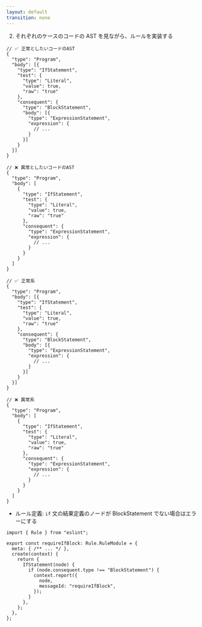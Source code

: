 ```yaml
---
layout: default
transition: none
---
```


<style scoped>
.slidev-vclick-hidden {
  display: none;
}
.small-code {
  .slidev-code {
    font-size: 0.92rem !important;
    line-height: 0rem !important;
    width: 400px !important;
  }
}
</style>

<div class="_bullet">

2. それぞれのケースのコードの AST を見ながら、ルールを実装する

</div>

<div class="flex justify-around small-code" v-click="[0]">

```json{*}
// ✅ 正常としたいコードのAST
{
  "type": "Program",
  "body": [{
    "type": "IfStatement",
    "test": {
      "type": "Literal",
      "value": true,
      "raw": "true"
    },
    "consequent": {
      "type": "BlockStatement",
      "body": [{
        "type": "ExpressionStatement",
        "expression": {
          // ...
        }
      }]
    }
  }]
}
```

<div>

```json{*}
// ❌ 異常としたいコードのAST
{
  "type": "Program",
  "body": [
    {
      "type": "IfStatement",
      "test": {
        "type": "Literal",
        "value": true,
        "raw": "true"
      },
      "consequent": {
        "type": "ExpressionStatement",
        "expression": {
          // ...
        }
      }
    }
  ]
}
```

</div>

</div>

<div class="flex justify-around small-code" v-click="[1]">

```json{5,11,12}
// ✅ 正常系
{
  "type": "Program",
  "body": [{
    "type": "IfStatement",
    "test": {
      "type": "Literal",
      "value": true,
      "raw": "true"
    },
    "consequent": {
      "type": "BlockStatement",
      "body": [{
        "type": "ExpressionStatement",
        "expression": {
          // ...
        }
      }]
    }
  }]
}
```

<div>

```json{6,12,13}
// ❌ 異常系
{
  "type": "Program",
  "body": [
    {
      "type": "IfStatement",
      "test": {
        "type": "Literal",
        "value": true,
        "raw": "true"
      },
      "consequent": {
        "type": "ExpressionStatement",
        "expression": {
          // ...
        }
      }
    }
  ]
}
```

</div>

</div>

<div class="_bullet" v-click="2">

* ルール定義: `if` 文の結果定義のノードが BlockStatement でない場合はエラーにする

</div>

<div v-click="3">

```ts{*|*|5-15|7-14|8-13|*}
import { Rule } from "eslint";

export const requireIfBlock: Rule.RuleModule = {
  meta: { /** ... */ },
  create(context) {
    return {
      IfStatement(node) {
        if (node.consequent.type !== "BlockStatement") {
          context.report({
            node,
            messageId: "requireIfBlock",
          });
        }
      },
    };
  },
};
```

</div>

<!-- 
正常としたいコードの AST と、異常としたいコードの AST を比較してみると、  
[click] IfStatement のノードのプロパティである consequent の中身、つまり、if 文の結果定義の部分に違いがあることが確認できます。  
正常としたい AST の方では、consequent の type が BlockStatement であるのに対し、異常としたい AST の方は、ExpressionStatement となっています。

[click] これを元に論理的にルールを定義すると、「if 文の結果定義のノードが BlockStatement でない場合はエラーにする」というようになります。  
これを実際にコードに落すと、こちらのようになります。 

[click] meta の部分はこのセッションではあまり重要ではないので省略して、[click] create メソッドに注目して解説します。  

今回定義するルールは、JavaScript の If 文 の宣言に対するものです。そのため、
[click] create メソッドの return に IfStatement を指定しています。  
これにより、eslint が JavaScript の if 文の宣言のノードを探索する際に、記述した処理が実行されます。

[click] そして、定義した通り、consequent、つまり if 文の結果定義のノードの type が BlockStatement でない場合はエラーにします。

[click] JavaScript コードを対象とした ESLint のルール実装は、このように、ほとんどの場合で AST に沿って実装していく作業になります。  
今回実装したルールは非常に単純なものですが、ルールの複雑性が増しても、同じような流れで開発を行うことができます

ここまでで、ルールの実装が完了しましたので、
-->